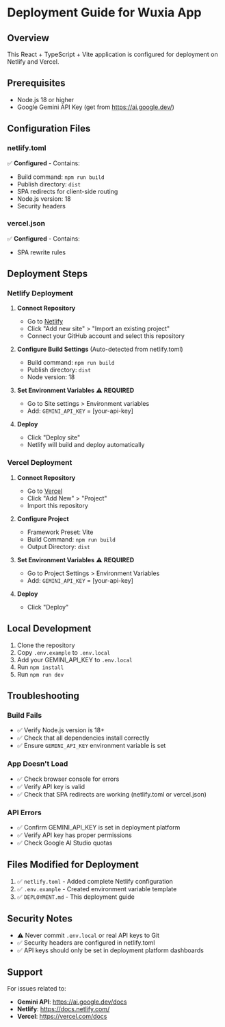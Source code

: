 # Deployment Guide for Wuxia App

## Overview
This React + TypeScript + Vite application is configured for deployment on Netlify and Vercel.

## Prerequisites
- Node.js 18 or higher
- Google Gemini API Key (get from https://ai.google.dev/)

## Configuration Files

### netlify.toml
✅ **Configured** - Contains:
- Build command: `npm run build`
- Publish directory: `dist`
- SPA redirects for client-side routing
- Node.js version: 18
- Security headers

### vercel.json
✅ **Configured** - Contains:
- SPA rewrite rules

## Deployment Steps

### Netlify Deployment

1. **Connect Repository**
   - Go to [Netlify](https://www.netlify.com/)
   - Click "Add new site" > "Import an existing project"
   - Connect your GitHub account and select this repository

2. **Configure Build Settings** (Auto-detected from netlify.toml)
   - Build command: `npm run build`
   - Publish directory: `dist`
   - Node version: 18

3. **Set Environment Variables** ⚠️ **REQUIRED**
   - Go to Site settings > Environment variables
   - Add: `GEMINI_API_KEY` = [your-api-key]

4. **Deploy**
   - Click "Deploy site"
   - Netlify will build and deploy automatically

### Vercel Deployment

1. **Connect Repository**
   - Go to [Vercel](https://vercel.com/)
   - Click "Add New" > "Project"
   - Import this repository

2. **Configure Project**
   - Framework Preset: Vite
   - Build Command: `npm run build`
   - Output Directory: `dist`

3. **Set Environment Variables** ⚠️ **REQUIRED**
   - Go to Project Settings > Environment Variables
   - Add: `GEMINI_API_KEY` = [your-api-key]

4. **Deploy**
   - Click "Deploy"

## Local Development

1. Clone the repository
2. Copy `.env.example` to `.env.local`
3. Add your GEMINI_API_KEY to `.env.local`
4. Run `npm install`
5. Run `npm run dev`

## Troubleshooting

### Build Fails
- ✅ Verify Node.js version is 18+
- ✅ Check that all dependencies install correctly
- ✅ Ensure `GEMINI_API_KEY` environment variable is set

### App Doesn't Load
- ✅ Check browser console for errors
- ✅ Verify API key is valid
- ✅ Check that SPA redirects are working (netlify.toml or vercel.json)

### API Errors
- ✅ Confirm GEMINI_API_KEY is set in deployment platform
- ✅ Verify API key has proper permissions
- ✅ Check Google AI Studio quotas

## Files Modified for Deployment

1. ✅ `netlify.toml` - Added complete Netlify configuration
2. ✅ `.env.example` - Created environment variable template
3. ✅ `DEPLOYMENT.md` - This deployment guide

## Security Notes

- ⚠️ Never commit `.env.local` or real API keys to Git
- ✅ Security headers are configured in netlify.toml
- ✅ API keys should only be set in deployment platform dashboards

## Support

For issues related to:
- **Gemini API**: https://ai.google.dev/docs
- **Netlify**: https://docs.netlify.com/
- **Vercel**: https://vercel.com/docs
